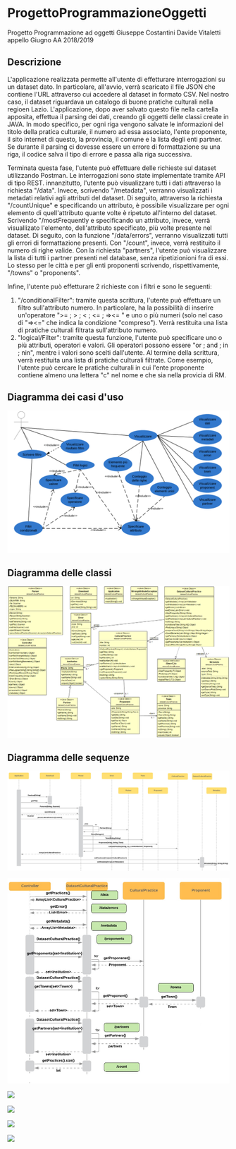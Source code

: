# ProgettoProgrammazioneOggetti
Progetto Programmazione ad oggetti Giuseppe Costantini Davide Vitaletti appello Giugno AA 2018/2019

## Descrizione

L'applicazione realizzata permette all'utente di effetturare interrogazioni su un dataset dato. In particolare, all'avvio, verrà scaricato
il file JSON che contiene l'URL attraverso cui accedere al dataset in formato CSV. Nel nostro caso, il dataset riguardava un catalogo di
buone pratiche culturali nella regioen Lazio. L'applicazione, dopo aver salvato questo file nella cartella apposita, effettua il parsing 
dei dati, creando gli oggetti delle classi create in JAVA. In modo specifico, per ogni riga vengono salvate le informazioni del titolo 
della pratica culturale, il numero ad essa associato, l'ente proponente, il sito internet di questo, la provincia, il comune e la lista 
degli enti partner. Se durante il parsing ci dovesse essere un errore di formattazione su una riga, il codice salva il tipo di errore e
passa alla riga successiva. 

Terminata questa fase, l'utente può effettuare delle richieste sul dataset utilizzando Postman. Le interrogazioni sono state implementate 
tramite API di tipo REST. innanzitutto, l'utente può visualizzare tutti i dati attraverso la richiesta "/data". Invece, scrivendo
"/metadata", verranno visualizzati i metadati relativi agli attributi del dataset. Di seguito, attraverso la richiesta "/countUnique" e
specificando un attributo, è possibile visualizzare per ogni elemento di quell'attributo quante volte è ripetuto all'interno del dataset.
Scrivendo "/mostFrequently e specificando un attributo, invece, verrà visuallizato l'elemento, dell'attributo specificato, più volte presente nel dataset. Di seguito, con la funzione "/data/errors", verranno visualizzati tutti gli errori di formattazione presenti. Con
"/count", invece, verrà restituito il numero di righe valide. Con la richiesta "partners", l'utente può visualizzare la lista di tutti i partner presenti nel database, senza ripetizionioni fra di essi. Lo stesso per le città e per gli enti proponenti scrivendo, rispettivamente, "/towns" o "proponents". 

Infine, l'utente può effetturare 2 richieste con i filtri e sono le seguenti:
1) "/conditionalFilter": tramite questa scrittura, l'utente può effettuare un filtro sull'attributo numero. In particolare, ha la possibilità di inserire un'operatore ">= ; > ; < ; <= ; =><= " e uno o più numeri (solo nel caso di "=><=" che indica la condizione "compreso"). Verrà restituita una lista di pratiche culturali filtrata sull'attributo numero. 
2) "logical/Filter": tramite questa funzione, l'utente può specificare uno o più attributi, operatori e valori. Gli operatori possono essere "or ; and ; in ; nin", mentre i valori sono scelti dall'utente. Al termine della scrittura, verrà restituita una lista di pratiche culturali filtrate. Come esempio, l'utente può cercare le pratiche culturali in cui l'ente proponente contiene almeno una lettera "c" nel nome e che sia nella provicia di RM. 

## Diagramma dei casi d'uso

![](images/UseCase.png)

## Diagramma delle classi

![](images/NewClassDIagram.png)

## Diagramma delle sequenze

![](images/A_Sequence.jpg)

![](images/A_BasicRequest.jpg)

![](images/CountUnique.jpg)

![](images/MostFrequently.png)

![](images/ConditionalFilter.png)

![](images/LogicalFilter.png)
